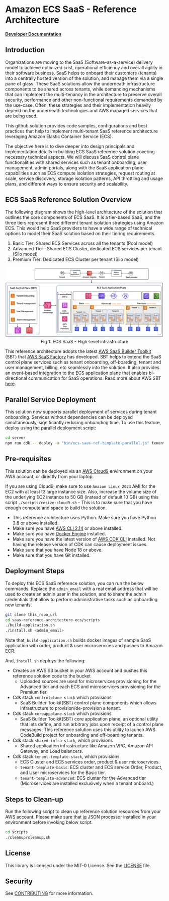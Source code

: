 # Amazon ECS SaaS - Reference Architecture

**[Developer Documentation](DEVELOPER_GUIDE.md)**

## Introduction
Organizations are moving to the SaaS (Software-as-a-service) delivery model to achieve optimized cost, operational efficiency and overall agility in their software business. SaaS helps to onboard their customers (tenants) into a centrally hosted version of the solution, and manage them via a single pane of glass. These SaaS solutions allow the underneath infrastructure components to be shared across tenants, while demanding mechanisms that can implement the multi-tenancy in the architecture to preserve overall security, performance and other non-functional requirements demanded by the use-case. Often, these strategies and their implementation heavily depend on the underneath technologies and AWS managed services that are being used.

This github solution provides code samples, configurations and best practices that help to implement multi-tenant SaaS reference architecture leveraging Amazon Elastic Container Service (ECS).

The objective here is to dive deeper into design principals and implementation details in building ECS SaaS reference solution covering necessary technical aspects. We will discuss SaaS control plane functionalities with shared services such as tenant onboarding, user management, admin portals, along with the SaaS application plane capabilities such as ECS compute isolation strategies, request routing at scale, service discovery, storage isolation patterns, API throttling and usage plans, and different ways to ensure security and scalability.

## ECS SaaS Reference Solution Overview
The following diagram shows the high-level architecture of the solution that outlines the core components of ECS SaaS. It is a tier-based SaaS, and the three tiers represent three different tenant isolation strategies using Amazon ECS. This would help SaaS providers to have a wide range of technical options to model their SaaS solution based on their tiering requirements.

1. Basic Tier: Shared ECS Services across all the tenants (Pool model)
2. Advanced Tier : Shared ECS Cluster, dedicated ECS services per tenant (Silo model)
3. Premium Tier: Dedicated ECS Cluster per tenant (Silo model)

<p align="center">
<img src="images/archi-high-level.png" alt="High-level Architecture"/>
Fig 1: ECS SaaS - High-level infrastructure
</p>


This reference architecture adopts the latest [AWS SaaS Builder Toolkit](https://github.com/awslabs/sbt-aws) (SBT) that [AWS SaaS Factory](https://aws.amazon.com/partners/programs/saas-factory) has developed. SBT helps to extend the SaaS control plane services such as tenant onboarding, off-boarding, tenant and user management, billing, etc seamlessly into the solution. It also provides an event-based integration to the ECS application plane that enables bi-directional communication for SaaS operations. Read more about AWS SBT [here](https://github.com/awslabs/sbt-aws/blob/main/docs/public/README.md).

## Parallel Service Deployment
This solution now supports parallel deployment of services during tenant onboarding. Services without dependencies can be deployed simultaneously, significantly reducing onboarding time. To use this feature, deploy using the parallel deployment script:

```bash
cd server
npm run cdk -- deploy -a "bin/ecs-saas-ref-template-parallel.js" tenant-template-<tier>-<tenantId>
```

## Pre-requisites
This solution can be deployed via an [AWS Cloud9](https://aws.amazon.com/pm/cloud9/) environment on your AWS account, or directly from your laptop.

If you are using Cloud9, make sure to use `Amazon Linux 2023` AMI for the EC2 with at least t3.large instance size. Also, increase the volume size of the underlying EC2 instance to 50 GB (instead of default 10 GB) using this script `./scripts/resize-cloud9.sh` - This is to make sure that you have enough compute and space to build the solution.

- This reference architecture uses Python. Make sure you have Python 3.8 or above installed.
- Make sure you have [AWS CLI 2.14](https://docs.aws.amazon.com/cli/latest/userguide/cli-chap-install.html) or above installed.
- Make sure you have [Docker Engine](https://docs.aws.amazon.com/serverless-application-model/latest/developerguide/install-docker.html) installed.
- Make sure you have the latest version of [AWS CDK CLI](https://docs.aws.amazon.com/cdk/latest/guide/cli.html) installed. Not having the release version of CDK can cause deployment issues.
- Make sure that you have Node 18 or above.
- Make sure that you have Git installed.


## Deployment Steps

To deploy this ECS SaaS reference solution, you can run the below commands. Replace the ```admin_email``` with a real email address that will be used to create an admin user in the solution, and to share the admin credentials that allow to perform administrative tasks such as onboarding new tenants.


```bash
git clone this_repo_url
cd saas-reference-architecture-ecs/scripts
./build-application.sh 
./install.sh <admin_email>
```

Note that, ```build-application.sh``` builds docker images of sample SaaS application with order, product & user microservices and pushes to Amazon ECR.

And, ```install.sh``` deploys the following:

- Creates an AWS S3 bucket in your AWS account and pushes this reference solution code to the bucket
  - Uploaded sources are used for microservices provisioning for the Advanced tier and each ECS and microservices provisioning for the Premium tier.
- Cdk stack `controlplane-stack` which provisions
  - SaaS Builder Toolkit(SBT) control plane components which allows infrastructure to provision/de-provision a tenant.
- Cdk stack `coreappplane-stack` which provisions
  - SaaS Builder Toolkit(SBT) core application plane, an optional utility that lets define, and run arbitrary jobs upon receipt of a control plane messages. This reference solution uses this utility to launch AWS CodeBuild project for onboarding and off-boarding tenants.
- Cdk stack `shared-infra-stack`, which provisions
  - Shared application infrastructure like Amazon VPC, Amazon API Gateway, and Load balancers.
- Cdk stack `tenant-template-stack`, which provisions
  - ECS Cluster and ECS services order, product & user microservices.
  - `tenant-template-basic`: ECS cluster and ECS service Order, Product, and User microservices for the Basic tier.
  - `tenant-template-advanced`: ECS cluster for the Advanced tier (Microservices are installed exclusively when a tenant onboard.)

## Steps to Clean-up

Run the following script to clean up reference solution resources from your AWS account. Please make sure that [jq](https://jqlang.github.io/jq/download/) JSON processor installed in your environment before invoking below script.

```bash
cd scripts
./cleanup/cleanup.sh
```
## License

This library is licensed under the MIT-0 License. See the [LICENSE](LICENSE) file.

## Security

See [CONTRIBUTING](CONTRIBUTING.md#security-issue-notifications) for more information.